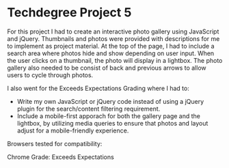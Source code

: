 # Techdegree Project 5

For this project I had to create an interactive photo gallery using JavaScript and jQuery. Thumbnails and photos were provided with descriptions for me to implement as project material. At the top of the page, I had to include a search area where photos hide and show depending on user input. When the user clicks on a thumbnail, the photo will display in a lightbox. The photo gallery also needed to be consist of back and previous arrows to allow users to cycle through photos.

I also went for the Exceeds Expectations Grading where I had to:

- Write my own JavaScript or jQuery code instead of using a jQuery plugin for the search/content filtering requirement.
- Include a mobile-first apporach for both the gallery page and the lightbox, by utilizing media queries to ensure that photos and layout adjust for a mobile-friendly experience.

Browsers tested for compatibility:

Chrome
Grade: Exceeds Expectations
